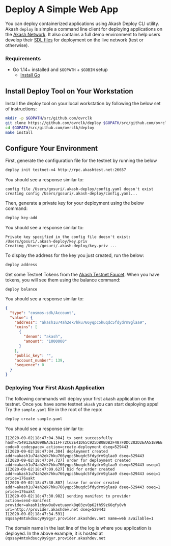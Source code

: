 # Deploy A Simple Web App


You can deploy containerized applications using Akash Deploy CLI utility. Akash `deploy` is simple a command line client for deploying applications on the [Akash Network](https://akash.network). It also contains a full demo environment to help users develop their [SDL files](https://docs.akash.network/usage/sdl) for deployment on the live network (test or otherwise).

### Requirements

* Go 1.14+ installed and `$GOPATH` + `$GOBIN` setup
    - [Install Go](https://golang.org/doc/install)


## Install Deploy Tool on Your Workstation

Install the deploy tool on your local workstation by following the below set of instructions:

```sh
mkdir -p $GOPATH/src/github.com/ovrclk
git clone https://github.com/ovrclk/deploy $GOPATH/src/github.com/ovrclk/deploy
cd $GOPATH/src/github.com/ovrclk/deploy
make install
```

## Configure Your Environment

First, generate the configuration file for the testnet by running the below

```sh
deploy init testnet-v4 http://rpc.akashtest.net:26657
```

You should see a response similar to:

```text
config file /Users/gosuri/.akash-deploy/config.yaml doesn't exist
creating config /Users/gosuri/.akash-deploy/config.yaml...
```

Then, generate a private key for your deployment using the below command:

```sh
deploy key-add
```

You should see a response similar to:
```
Private key specified in the config file doesn't exist: /Users/gosuri/.akash-deploy/key.priv
Creating /Users/gosuri/.akash-deploy/key.priv ...
```

To display the address for the key you just created, run the below:

```sh
deploy address
```

Get some Testnet Tokens from the [Akash Testnet Faucet](https://akash.vitwit.com/faucet). When you have tokens, you will see them using the balance command:

```
deploy balance
```

You should see a response similar to:

```json
{
  "type": "cosmos-sdk/Account",
  "value": {
    "address": "akash1u74ah2ek7hku766yqpc5huqdc5fdydrm9glaa9",
    "coins": [
      {
        "denom": "akash",
        "amount": "1000000"
      }
    ],
    "public_key": "",
    "account_number": 139,
    "sequence": 0
  }
}
```

### Deploying Your First Akash Application

The following commands will deploy your first akash application on the testnet. Once you have some testnet `akash` you can start deploying apps! Try the `sample.yaml` file in the root of the repo:

```sh
deploy create sample.yaml
```

You should see a response similar to:

```
I[2020-09-02|18:47:04.304] tx sent successfully                         hash=754913EA2098EA3E11FF72C62E41D65C925DB0BDB2F487FDDC282D2EAA51B9EE code=0 codespace= action=create-deployment dseq=529443
I[2020-09-02|18:47:04.304] deployment created                           addr=akash1u74ah2ek7hku766yqpc5huqdc5fdydrm9glaa9 dseq=529443
I[2020-09-02|18:47:04.727] order for deployment created                 addr=akash1u74ah2ek7hku766yqpc5huqdc5fdydrm9glaa9 dseq=529443 oseq=1
I[2020-09-02|18:47:09.627] bid for order created                        addr=akash1u74ah2ek7hku766yqpc5huqdc5fdydrm9glaa9 dseq=529443 oseq=1 price=176uakt
I[2020-09-02|18:47:30.807] lease for order created                      addr=akash1u74ah2ek7hku766yqpc5huqdc5fdydrm9glaa9 dseq=529443 oseq=1 price=176uakt
I[2020-09-02|18:47:30.982] sending manifest to provider                 action=send-manifest provider=akash1chyw0u8vetuaynk8q03zv0p62th59z66qfy0vh uri=http://provider.akashdev.net dseq=529443
I[2020-09-02|18:47:34.591] 8qssay4mtokdsucy9y9gyr.provider.akashdev.net name=web available=1
```

The domain name in the last line of the log is where you application is deployed. In the above example, it is hosted at `8qssay4mtokdsucy9y9gyr.provider.akashdev.net`
